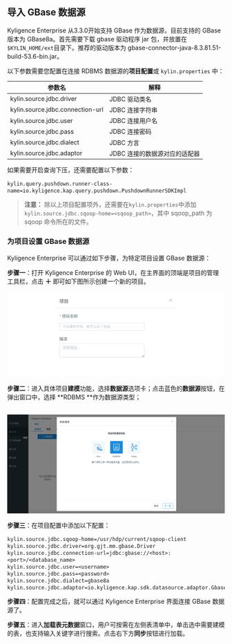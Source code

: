 ## 导入 GBase 数据源

Kyligence Enterprise 从3.3.0开始支持 GBase 作为数据源，目前支持的 GBase 版本为 GBase8a。首先需要下载 gbase 驱动程序 jar 包，并放置在`$KYLIN_HOME/ext`目录下。推荐的驱动版本为 gbase-connector-java-8.3.81.51-build-53.6-bin.jar。

以下参数需要您配置在连接 RDBMS 数据源的**项目配置**或 `kylin.properties` 中：

| 参数名                           | 解释                          |
| -------------------------------- | ----------------------------- |
| kylin.source.jdbc.driver         | JDBC 驱动类名                 |
| kylin.source.jdbc.connection-url | JDBC 连接字符串               |
| kylin.source.jdbc.user           | JDBC 连接用户名               |
| kylin.source.jdbc.pass           | JDBC 连接密码                 |
| kylin.source.jdbc.dialect        | JDBC 方言                     |
| kylin.source.jdbc.adaptor        | JDBC 连接的数据源对应的适配器 |

如果需要开启查询下压，还需要配置以下参数：

```properties
kylin.query.pushdown.runner-class-name=io.kyligence.kap.query.pushdown.PushdownRunnerSDKImpl
```

> **注意：** 除以上项目配置项外，还需要在`kylin.properties`中添加 `kylin.source.jdbc.sqoop-home=<sqoop_path>`，其中 sqoop_path 为 sqoop 命令所在的文件。



### 为项目设置 GBase 数据源

Kyligence Enterprise 可以通过如下步骤，为特定项目设置 GBase 数据源：

**步骤一**：打开 Kyligence Enterprise 的 Web UI，在主界面的顶端是项目的管理工具栏，点击 **＋** 即可如下图所示创建一个新的项目。

![新建项目](../images/create_project.png)

**步骤二**：进入具体项目**建模**功能，选择**数据源**选项卡；点击蓝色的**数据源**按钮，在弹出窗口中，选择 **RDBMS **作为数据源类型；

​    ![选择RDBMS数据源](../images/rdbms_import_select_source.png)

**步骤三**：在项目配置中添加以下配置：

```properties
kylin.source.jdbc.sqoop-home=/usr/hdp/current/sqoop-client
kylin.source.jdbc.driver=org.gjt.mm.gbase.Driver
kylin.source.jdbc.connection-url=jdbc:gbase://<host>:<port>/<database_name>
kylin.source.jdbc.user=<username>
kylin.source.jdbc.pass=<password>
kylin.source.jdbc.dialect=gbase8a
kylin.source.jdbc.adaptor=io.kyligence.kap.sdk.datasource.adaptor.Gbase8aAdaptor
```

**步骤四**：配置完成之后，就可以通过 Kyligence Enterprise 界面连接 GBase 数据源了。

**步骤五**：进入**加载表元数据**窗口，用户可按需在左侧表清单中，单击选中需要建模的表，也支持输入关键字进行搜索。点击右下方**同步**按钮进行加载。
